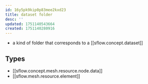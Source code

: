 ```yaml
---
id: 16y5pk9kip0p83mee2kxd23
title: dataset folder
desc: ''
updated: 1751140543664
created: 1751140280916
---
```


- a kind of folder that corresponds to a [[sflow.concept.dataset]]

## Types

- [[sflow.concept.mesh.resource.node.data]]
- [[sflow.mesh.resource.element]]